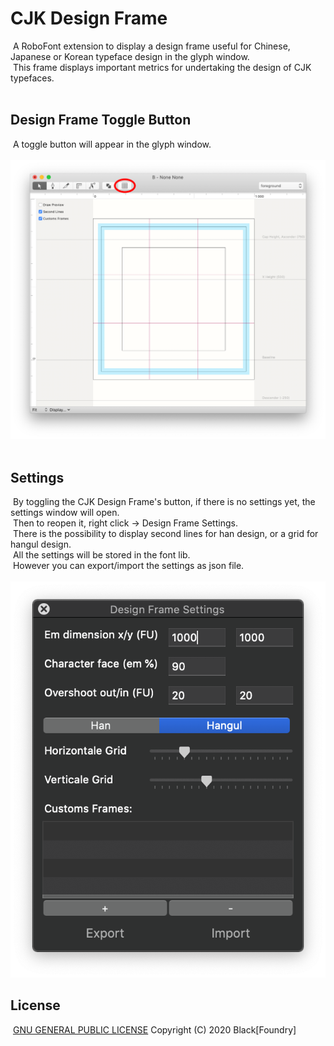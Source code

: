 # CJK Design Frame
​
A RoboFont extension to display a design frame useful for Chinese, Japanese or Korean typeface design in the glyph window. <br>
​
This frame displays important metrics for undertaking the design of CJK typefaces. <br>
​
## Design Frame Toggle Button
​
A toggle button will appear in the glyph window. <br>
​
![Design Frame Button](/documentation/CJKDesignFrameGlyphWindow.png)
​
## Settings
​
By toggling the CJK Design Frame's button, if there is no settings yet, the settings window will open. <br>
​
Then to reopen it, right click -> Design Frame Settings. <br>
​
There is the possibility to display second lines for han design, or a grid for hangul design. <br>
​
All the settings will be stored in the font lib. <br>
​
However you can export/import the settings as json file. <br>
​
![Settings window](/documentation/CJKDesignFrameSettings.png)
​
## License
​
[GNU GENERAL PUBLIC LICENSE](/LICENSE) Copyright (C) 2020 Black[Foundry]